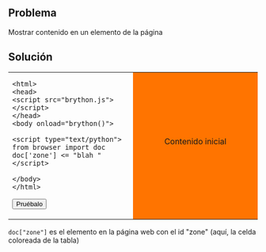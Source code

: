 Problema
--------

Mostrar contenido en un elemento de la p&aacute;gina


Solución
--------

<table width="100%">
<tr>
<td style="width:50%;">

    <html>
    <head>
    <script src="brython.js"></script>
    </head>
    <body onload="brython()">
    
    <script type="text/python">
    from browser import doc
    doc['zone'] <= "blah "
    </script>
    
    </body>
    </html>

<button onclick="fill_zone()">Pruébalo</button>
</td>
<td id="zone" style="background-color:#FF7400;text-align:center;">Contenido inicial<p>
</td>
</tr>
</table>

<script type="text/python3">
from browser import doc
def fill_zone():
    doc["zone"] <= "blah "
</script>

`doc["zone"]` es el elemento en la p&aacute;gina web con el id "zone" (aquí, la celda coloreada de la tabla)

